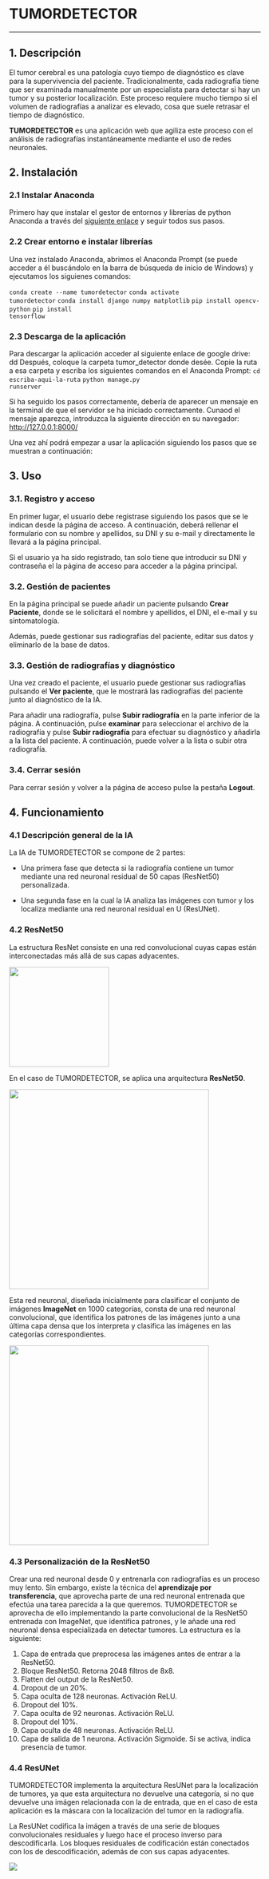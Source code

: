 

# **TUMORDETECTOR**
---
## 1. Descripción

El tumor cerebral es una patología cuyo tiempo de diagnóstico es clave para la supervivencia del paciente. Tradicionalmente, cada radiografía tiene que ser examinada manualmente por un especialista para detectar si hay un tumor y su posterior localización. Este proceso requiere mucho tiempo si el volumen de radiografías a analizar es elevado, cosa que suele retrasar el tiempo de diagnóstico.

**TUMORDETECTOR** es una aplicación web que agiliza este proceso con el análisis de radiografías instantáneamente mediante el uso de redes neuronales.

## 2. Instalación

### 2.1 Instalar Anaconda

Primero hay que instalar el gestor de entornos y librerías de python Anaconda a través del [siguiente enlace](https://www.anaconda.com/) y seguir todos sus pasos.

### 2.2 Crear entorno e instalar librerías

Una vez instalado Anaconda, abrimos el Anaconda Prompt (se puede acceder a él buscándolo en la barra de búsqueda de inicio de Windows) y ejecutamos los siguienes comandos:

<code>conda create --name tumordetector</code>
<code>conda activate tumordetector</code>
<code>conda install django numpy matplotlib</code>
<code>pip install opencv-python</code>
<code>pip install tensorflow</code>

### 2.3 Descarga de la aplicación

Para descargar la aplicación acceder al siguiente enlace de google drive:
dd
Después, coloque la carpeta tumor_detector donde desée. Copie la ruta a esa carpeta y escriba los siguientes comandos en el Anaconda Prompt:
<code>cd escriba-aqui-la-ruta</code>
<code>python manage.py runserver</code>

Si ha seguido los pasos correctamente, debería de aparecer un mensaje en la terminal de que el servidor se ha iniciado correctamente. Cunaod el mensaje aparezca, introduzca la siguiente dirección en su navegador:
http://127.0.0.1:8000/

Una vez ahí podrá empezar a usar la aplicación siguiendo los pasos que se muestran a continuación:

## 3. Uso

### 3.1. Registro y acceso

En primer lugar, el usuario debe registrase siguiendo los pasos que se le indican desde la página de acceso. A continuación, deberá rellenar el formulario con su nombre y apellidos, su DNI y su e-mail y directamente le llevará a la página principal.

Si el usuario ya ha sido registrado, tan solo tiene que introducir su DNI y contraseña el la página de acceso para acceder a la página principal.

### 3.2. Gestión de pacientes

En la página principal se puede añadir un paciente pulsando **Crear Paciente**, donde se le solicitará el nombre y apellidos, el DNI, el e-mail y su sintomatología.

Además, puede gestionar sus radiografías del paciente, editar sus datos y eliminarlo de la base de datos.

### 3.3. Gestión de radiografías y diagnóstico

Una vez creado el paciente, el usuario puede gestionar sus radiografías pulsando el **Ver paciente**, que le mostrará las radiografías del paciente junto al diagnóstico de la IA.

Para añadir una radiografía, pulse **Subir radiografía** en la parte inferior de la página. A continuación, pulse  **examinar** para seleccionar el archivo de la radiografía y pulse **Subir radiografía** para efectuar su diagnóstico y añadirla a la lista del paciente.
 A continuación, puede volver a la lista o subir otra radiografía.

 ### 3.4. Cerrar sesión

Para cerrar sesión y volver a la página de acceso pulse la pestaña **Logout**.

## 4. Funcionamiento

### 4.1 Descripción general de la IA

La IA de TUMORDETECTOR se compone de 2 partes:

- Una primera fase que detecta si la radiografía contiene un tumor mediante una red neuronal residual de 50 capas (ResNet50) personalizada.

- Una segunda fase en la cual la IA analiza las imágenes con tumor y los localiza mediante una red neuronal residual en U (ResUNet).

### 4.2 ResNet50

La estructura ResNet consiste en una red convolucional cuyas capas están interconectadas más allá de sus capas adyacentes.

<image src="https://sheng-fang.github.io/img/post_img/2020-05-20-review-resnet-family/resnet_module.png" width="200">

En el caso de TUMORDETECTOR, se aplica una arquitectura **ResNet50**.

<image src="https://www.researchgate.net/publication/331364877/figure/fig3/AS:741856270901252@1553883726825/Left-ResNet50-architecture-Blocks-with-dotted-line-represents-modules-that-might-be.png" width="400">

Esta red neuronal, diseñada inicialmente para clasificar el conjunto de imágenes **ImageNet** en 1000 categorías, consta de una red neuronal convolucional, que identifica los patrones de las imágenes junto a una última capa densa que los interpreta y clasifica las imágenes en las categorías correspondientes.

<image src="https://static.geekbang.org/infoq/5c3862035fff1.png" width="400">

### 4.3 Personalización de la ResNet50

Crear una red neuronal desde 0 y entrenarla con radiografías es un proceso muy lento. Sin embargo, existe la técnica del **aprendizaje por transferencia**, que aprovecha parte de una red neuronal entrenada que efectúa una tarea parecida a la que queremos. TUMORDETECTOR se aprovecha de ello implementando la parte convolucional de la ResNet50 entrenada con ImageNet, que identifica patrones, y le añade una red neuronal densa especializada en detectar tumores. La estructura es la siguiente:

1. Capa de entrada que preprocesa las imágenes antes de entrar a la ResNet50.
2. Bloque ResNet50. Retorna 2048 filtros de 8x8.
3. Flatten del output de la ResNet50.
4. Dropout de un 20%.
5. Capa oculta de 128 neuronas. Activación ReLU.
6. Dropout del 10%.
7. Capa oculta de 92 neuronas. Activación ReLU.
8. Dropout del 10%.
9. Capa oculta de 48 neuronas. Activación ReLU.
10. Capa de salida de 1 neurona. Activación Sigmoide. Si se activa, indica presencia de tumor.

### 4.4 ResUNet

TUMORDETECTOR implementa la arquitectura ResUNet para la localización de tumores, ya que esta arquitectura no devuelve una categoría, si no que devuelve una imágen relacionada con la de entrada, que en el caso de esta aplicación es la máscara con la localización del tumor en la radiografía.

La ResUNet codifica la imágen a través de una serie de bloques convolucionales residuales y luego hace el proceso inverso para descodificarla. Los bloques residuales de codificación están conectados con los de descodificación, además de con sus capas adyacentes.

<image src="https://www.researchgate.net/profile/S-Arslanturk/publication/335348454/figure/fig4/AS:795043526881281@1566564556188/Flowchart-of-a-Res-U-Net-fully-convolutional-neural-network-for-semantic-segmentation-A.png" >








